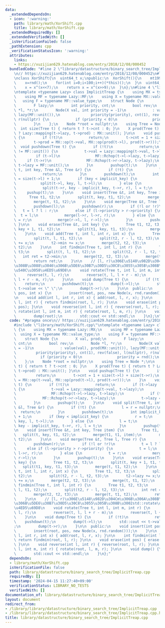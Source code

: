 ```yaml
---
data:
  _extendedDependsOn:
  - icon: ':warning:'
    path: library/math/XorShift.cpp
    title: library/math/XorShift.cpp
  _extendedRequiredBy: []
  _extendedVerifiedWith: []
  _isVerificationFailed: false
  _pathExtension: cpp
  _verificationStatusIcon: ':warning:'
  attributes:
    links:
    - https://xuzijian629.hatenablog.com/entry/2018/12/08/000452
  bundledCode: "#line 2 \"library/datastructure/binary_search_tree/ImplicitTreap.cpp\"\
    \n// https://xuzijian629.hatenablog.com/entry/2018/12/08/000452\n#line 1 \"library/math/XorShift.cpp\"\
    \nclass XorShift{\n  uint64_t x;\npublic:\n  XorShift(){\n    mt19937 rnd(chrono::steady_clock::now().time_since_epoch().count());\n\
    \    x=rnd();\n    for(int i=0;i<100;i++)(*this)();\n  }\n  uint64_t operator()(){\n\
    \    x = x^(x<<7);\n    return x = x^(x>>9);\n  }\n};\n#line 4 \"library/datastructure/binary_search_tree/ImplicitTreap.cpp\"\
    \ntemplate <typename Lazy> class ImplicitTreap {\n    using MX = typename Lazy::MX;\n\
    \    using MF = typename Lazy::MF;\n    using X = typename MX::value_type;\n \
    \   using F = typename MF::value_type;\n    struct Node {\n        X val, prod;\n\
    \        F lazy;\n        int priority, cnt;\n        bool rev;\n        Node\
    \ *l, *r;\n        Node(X val, int priority = -1)\n            : value(val), prod(MX::unit()),\
    \ lazy(MF::unit()),\n              priority(priority), cnt(1), rev(false), l(nullptr),\
    \ r(nullptr) {\n            if (priority < 0)\n                priority = rnd();\n\
    \        }\n    };\n    Node *root = nullptr;\n    using Tree = Node *;\n\n  \
    \  int size(Tree t) { return t ? t->cnt : 0; }\n    X prod(Tree t) { return t\
    \ ? Lazy::mapping(t->lazy, t->prod) : MX::unit(); }\n\n    void pushup(Tree t)\
    \ {\n        if (!t)\n            return;\n        t->cnt = 1 + size(t->l) + size(t->r);\n\
    \        t->prod = MX::op(t->val, MX::op(prod(t->l), prod(t->r)));\n    }\n  \
    \  void pushdown(Tree t) {\n        if (!t)\n            return;\n        if (t->lazy\
    \ != MF::unit()) {\n            t->val = Lazy::mapping(t->val, t->lazy);\n   \
    \         if (t->l)\n                MF::Rchop(t->l->lazy, t->lazy);\n       \
    \     if (t->r)\n                MF::Rchop(t->r->lazy, t->lazy);\n           \
    \ t->lazy = MF::unit();\n        }\n        pushup(t);\n    }\n\n    void split(Tree\
    \ t, int key, Tree &l, Tree &r) {\n        if (!t) {\n            l = r = nullptr;\n\
    \            return;\n        }\n        pushdown(t);\n        int implicit_key\
    \ = size(t->l) + 1;\n        if (key < implicit_key) {\n            r = t;\n \
    \           split(t->l, key, l, t->l);\n        } else {\n            l = t;\n\
    \            split(t->r, key - implicit_key, t->r, r), l = t;\n        }\n   \
    \     pushup(t);\n    }\n\n    void insert(Tree &t, int key, Tree item) {\n  \
    \      Tree t1, t2;\n        split(t, key, t1, t2);\n        merge(t1, t1, item);\n\
    \        merge(t, t1, t2);\n    }\n\n    void merge(Tree &t, Tree l, Tree r) {\n\
    \        pushdown(l);\n        pushdown(r);\n        if (!l or !r)\n         \
    \   t = l ? l : r;\n        else if (l->priority > r->priority) {\n          \
    \  t = l;\n            merge(l->r, l->r, r);\n        } else {\n            t\
    \ = r;\n            merge(r->l, l, r->l);\n        }\n        pushup(t);\n   \
    \ }\n\n    void erase(Tree &t, int key) {\n        Tree t1, t2, t3;\n        split(t,\
    \ key + 1, t1, t2);\n        split(t1, key, t1, t3);\n        merge(t, t1, t2);\n\
    \    }\n\n    void add(Tree t, int l, int r, int x) {\n        Tree t1, t2, t3;\n\
    \        split(t, l, t1, t2);\n        split(t2, r - l, t2, t3);\n        t2->lazy\
    \ += x;\n        t2->min += x;\n        merge(t2, t2, t3);\n        merge(t, t1,\
    \ t2);\n    }\n\n    int findmin(Tree t, int l, int r) {\n        Tree t1, t2,\
    \ t3;\n        split(t, l, t1, t2);\n        split(t2, r - l, t2, t3);\n     \
    \   int ret = t2->min;\n        merge(t2, t2, t3);\n        merge(t, t1, t2);\n\
    \        return ret;\n    }\n\n    // [l, r)\u306E\u5148\u982D\u304Cm\u306B\u306A\
    \u308B\u3088\u3046\u306B\u5DE6\u30B7\u30D5\u30C8\u3055\u305B\u308B\u3002std::rotate\u3068\
    \u540C\u3058\u4ED5\u69D8\n    void rotate(Tree t, int l, int m, int r) {\n   \
    \     reverse(t, l, r);\n        reverse(t, l, l + r - m);\n        reverse(t,\
    \ l + r - m, r);\n    }\n\n    void dump(Tree t) {\n        if (!t)\n        \
    \    return;\n        pushdown(t);\n        dump(t->l);\n        std::cout <<\
    \ t->value << \" \";\n        dump(t->r);\n    }\n\n  public:\n    void insert(int\
    \ pos, int x) {\n        insert(root, pos, new Node(x, rnd.random()));\n    }\n\
    \n    void add(int l, int r, int x) { add(root, l, r, x); }\n\n    int findmin(int\
    \ l, int r) { return findmin(root, l, r); }\n\n    void erase(int pos) { erase(root,\
    \ pos); }\n\n    void reverse(int l, int r) { reverse(root, l, r); }\n\n    void\
    \ rotate(int l, int m, int r) { rotate(root, l, m, r); }\n\n    void dump() {\n\
    \        dump(root);\n        std::cout << std::endl;\n    }\n};\n"
  code: "#pragma once\n// https://xuzijian629.hatenablog.com/entry/2018/12/08/000452\n\
    #include \"library/math/XorShift.cpp\"\ntemplate <typename Lazy> class ImplicitTreap\
    \ {\n    using MX = typename Lazy::MX;\n    using MF = typename Lazy::MF;\n  \
    \  using X = typename MX::value_type;\n    using F = typename MF::value_type;\n\
    \    struct Node {\n        X val, prod;\n        F lazy;\n        int priority,\
    \ cnt;\n        bool rev;\n        Node *l, *r;\n        Node(X val, int priority\
    \ = -1)\n            : value(val), prod(MX::unit()), lazy(MF::unit()),\n     \
    \         priority(priority), cnt(1), rev(false), l(nullptr), r(nullptr) {\n \
    \           if (priority < 0)\n                priority = rnd();\n        }\n\
    \    };\n    Node *root = nullptr;\n    using Tree = Node *;\n\n    int size(Tree\
    \ t) { return t ? t->cnt : 0; }\n    X prod(Tree t) { return t ? Lazy::mapping(t->lazy,\
    \ t->prod) : MX::unit(); }\n\n    void pushup(Tree t) {\n        if (!t)\n   \
    \         return;\n        t->cnt = 1 + size(t->l) + size(t->r);\n        t->prod\
    \ = MX::op(t->val, MX::op(prod(t->l), prod(t->r)));\n    }\n    void pushdown(Tree\
    \ t) {\n        if (!t)\n            return;\n        if (t->lazy != MF::unit())\
    \ {\n            t->val = Lazy::mapping(t->val, t->lazy);\n            if (t->l)\n\
    \                MF::Rchop(t->l->lazy, t->lazy);\n            if (t->r)\n    \
    \            MF::Rchop(t->r->lazy, t->lazy);\n            t->lazy = MF::unit();\n\
    \        }\n        pushup(t);\n    }\n\n    void split(Tree t, int key, Tree\
    \ &l, Tree &r) {\n        if (!t) {\n            l = r = nullptr;\n          \
    \  return;\n        }\n        pushdown(t);\n        int implicit_key = size(t->l)\
    \ + 1;\n        if (key < implicit_key) {\n            r = t;\n            split(t->l,\
    \ key, l, t->l);\n        } else {\n            l = t;\n            split(t->r,\
    \ key - implicit_key, t->r, r), l = t;\n        }\n        pushup(t);\n    }\n\
    \n    void insert(Tree &t, int key, Tree item) {\n        Tree t1, t2;\n     \
    \   split(t, key, t1, t2);\n        merge(t1, t1, item);\n        merge(t, t1,\
    \ t2);\n    }\n\n    void merge(Tree &t, Tree l, Tree r) {\n        pushdown(l);\n\
    \        pushdown(r);\n        if (!l or !r)\n            t = l ? l : r;\n   \
    \     else if (l->priority > r->priority) {\n            t = l;\n            merge(l->r,\
    \ l->r, r);\n        } else {\n            t = r;\n            merge(r->l, l,\
    \ r->l);\n        }\n        pushup(t);\n    }\n\n    void erase(Tree &t, int\
    \ key) {\n        Tree t1, t2, t3;\n        split(t, key + 1, t1, t2);\n     \
    \   split(t1, key, t1, t3);\n        merge(t, t1, t2);\n    }\n\n    void add(Tree\
    \ t, int l, int r, int x) {\n        Tree t1, t2, t3;\n        split(t, l, t1,\
    \ t2);\n        split(t2, r - l, t2, t3);\n        t2->lazy += x;\n        t2->min\
    \ += x;\n        merge(t2, t2, t3);\n        merge(t, t1, t2);\n    }\n\n    int\
    \ findmin(Tree t, int l, int r) {\n        Tree t1, t2, t3;\n        split(t,\
    \ l, t1, t2);\n        split(t2, r - l, t2, t3);\n        int ret = t2->min;\n\
    \        merge(t2, t2, t3);\n        merge(t, t1, t2);\n        return ret;\n\
    \    }\n\n    // [l, r)\u306E\u5148\u982D\u304Cm\u306B\u306A\u308B\u3088\u3046\
    \u306B\u5DE6\u30B7\u30D5\u30C8\u3055\u305B\u308B\u3002std::rotate\u3068\u540C\u3058\
    \u4ED5\u69D8\n    void rotate(Tree t, int l, int m, int r) {\n        reverse(t,\
    \ l, r);\n        reverse(t, l, l + r - m);\n        reverse(t, l + r - m, r);\n\
    \    }\n\n    void dump(Tree t) {\n        if (!t)\n            return;\n    \
    \    pushdown(t);\n        dump(t->l);\n        std::cout << t->value << \" \"\
    ;\n        dump(t->r);\n    }\n\n  public:\n    void insert(int pos, int x) {\n\
    \        insert(root, pos, new Node(x, rnd.random()));\n    }\n\n    void add(int\
    \ l, int r, int x) { add(root, l, r, x); }\n\n    int findmin(int l, int r) {\
    \ return findmin(root, l, r); }\n\n    void erase(int pos) { erase(root, pos);\
    \ }\n\n    void reverse(int l, int r) { reverse(root, l, r); }\n\n    void rotate(int\
    \ l, int m, int r) { rotate(root, l, m, r); }\n\n    void dump() {\n        dump(root);\n\
    \        std::cout << std::endl;\n    }\n};"
  dependsOn:
  - library/math/XorShift.cpp
  isVerificationFile: false
  path: library/datastructure/binary_search_tree/ImplicitTreap.cpp
  requiredBy: []
  timestamp: '2024-04-15 11:27:40+09:00'
  verificationStatus: LIBRARY_NO_TESTS
  verifiedWith: []
documentation_of: library/datastructure/binary_search_tree/ImplicitTreap.cpp
layout: document
redirect_from:
- /library/library/datastructure/binary_search_tree/ImplicitTreap.cpp
- /library/library/datastructure/binary_search_tree/ImplicitTreap.cpp.html
title: library/datastructure/binary_search_tree/ImplicitTreap.cpp
---
```

